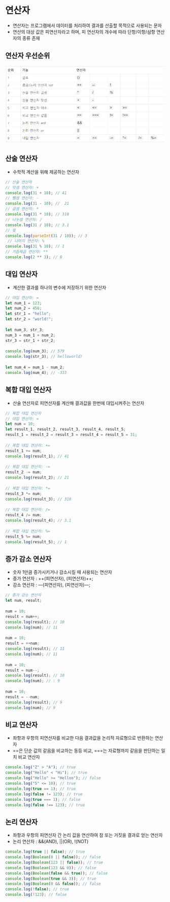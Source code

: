 # 연산자

- 연산자는 프로그램에서 데이터를 처리하여 결과를 산출할 목적으로 사용되는 문자
- 연산의 대상 값은 피연산자라고 하며, 피 연산자의 개수에 따라 단항/이항/삼항 연산자의 종류 존재

## 연산자 우선순위

![연산자](./image/operator.PNG)

## 산술 연산자

- 수학적 계산을 위해 제공하는 연산자

```jsx
// 산술 연산자
// 덧셈 연산자: +
console.log(31 + 10); // 41 
// 뺄셈 연산자: -
console.log(31 - 10); //  21 
// 곱셈 연산자: *
console.log(31 * 10); // 310 
// 나눗셈 연산자: /
console.log(31 / 10); // 3.1 
// 몫
console.log(parseInt(31 / 10)); // 3
 // 나머지 연산자: %
console.log(31 % 10); // 1 
// 거듭제곱 연산자: **
console.log(2 ** 3); // 8
```

## 대입 연산자

- 계산한 결과를 하나의 변수에 저장하기 위한 연산자

```jsx
// 대입 연산자: =
let num_1 = 123;
let num_2 = 456;
let str_1 = "hello";
let str_2 = "world!";

let num_3, str_3;
num_3 = num_1 + num_2; 
str_3 = str_1 + str_2;

console.log(num_3); // 579 
console.log(str_3); // helloworld!

let num_4 = num_1 - num_2; 
console.log(num_4); // -333
```

## 복합 대입 연산자

- 산술 연산자로 피연산자를 계산해 결과값을 한번에 대입시켜주는 연산자

```jsx
// 복합 대입 연산자
// 대입 연산자: = 
let num = 10;
let result_1, result_2, result_3, result_4, result_5; 
result_1 = result_2 = result_3 = result_4 = result_5 = 31;

// 복합 대입 연산자: += 
result_1 += num;
console.log(result_1); // 41 

// 복합 대입 연산자: -=
result_2 -= num;
console.log(result_2); // 21 

// 복합 대입 연산자: *=
result_3 *= num;
console.log(result_3); // 310 

// 복합 대입 연산자: /=
result_4 /= num;
console.log(result_4); // 3.1 

// 복합 대입 연산자: %=
result_5 %= num;
console.log(result_5); // 1
```

## 증가 감소 연산자

- 숫자 1만큼 증가시키거나 감소시킬 때 사용되는 연산자
- 증가 연산자 : ++(피연산자), (피연산자)++;
- 감소 연산자 : —(피연산자), (피연산자)—;

```jsx
// 증가 감소 연산자
let num, result; 

num = 10;
result = num++;
console.log(result); // 10 
console.log(num); // 11

num = 10; 
result = ++num;
console.log(result); // 11 
console.log(num); // 11

num = 10; 
result = num--;
console.log(result); // 10 
console.log(num); // : 9

num = 10; 
result = --num;
console.log(result); // 9 
console.log(num); // 9
```

## 비교 연산자

- 좌항과 우항의 피연산자를 비교한 다음 결과값을 논리적 자료형으로 반환하는 연산자
- ==은 단순 값의 같음을 비교하는 동등 비교, ===는 자료형까지 같음을 판단하는 일치 비교 연산자

```jsx
console.log("Z" > "A"); // true
console.log("Hello" < "Hi"); // true
console.log("Hello" >= "Helloo"); // false
console.log("5" <= 10); // true
console.log(true == 1); // true
console.log(false != 123); // true
console.log(true === 1); // false
console.log(false !== 123); // true
```

## 논리 연산자

- 좌항과 우항의 피연산자 간 논리 값을 연산하여 참 또는 거짓을 결과로 얻는 연산자
- 논리 연산자 : &&(AND), ||(OR), !(NOT)

```jsx
console.log(true || false); // true
console.log(Boolean(0 || false)); // false
console.log(Boolean(123 || false)); // true
console.log(Boolean(123 && 0)); // false
console.log(Boolean(false && true)); // false
console.log(Boolean(true && 3)); // true
console.log(Boolean(0 && false)); // false
console.log(!false); // true
console.log(!123); // false
```
